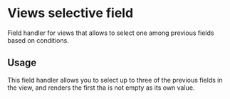 # Views selective field

Field handler for views that allows to select one among previous fields based
on conditions.

## Usage

This field handler allows you to select up to three of the previous fields in
the view, and renders the first tha is not empty as its own value.
